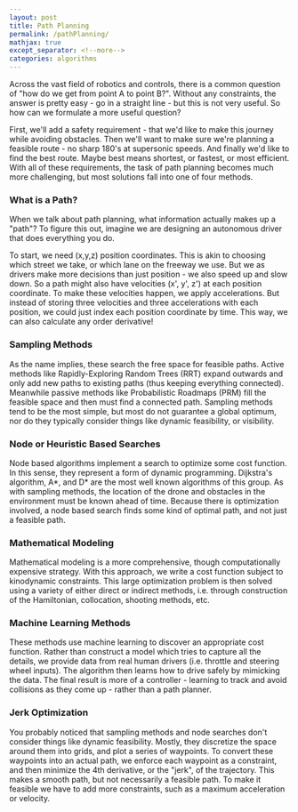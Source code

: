 ```yaml
---
layout: post
title: Path Planning
permalink: /pathPlanning/
mathjax: true
except_separator: <!--more-->
categories: algorithms
---
```


Across the vast field of robotics and controls, there is a common question of "how do we get from point A to point B?". Without any constraints, the answer is pretty easy - go in a straight line - but this is not very useful. So how can we formulate a more useful question?

<!--more-->

First, we'll add a safety requirement - that we'd like to make this journey while avoiding obstacles. Then we'll want to make sure we're planning a feasible route - no sharp 180's at supersonic speeds. And finally we'd like to find the best route. Maybe best means shortest, or fastest, or most efficient. With all of these requirements, the task of path planning becomes much more challenging, but most solutions fall into one of four methods. 

### What is a Path?

When we talk about path planning, what information actually makes up a "path"? To figure this out, imagine we are designing an autonomous driver that does everything you do. 

To start, we need (x,y,z) position coordinates. This is akin to choosing which street we take, or which lane on the freeway we use. But we as drivers make more decisions than just position - we also speed up and slow down. So a path might also have velocities (x', y', z') at each position coordinate. To make these velocities happen, we apply accelerations. But instead of storing three velocities and three accelerations with each position, we could just index each position coordinate by time. This way, we can also calculate any order derivative!

### Sampling Methods

As the name implies, these search the free space for feasible paths. Active methods like Rapidly-Exploring Random Trees (RRT) expand outwards and only add new paths to existing paths (thus keeping everything connected). Meanwhile passive methods like Probabilistic Roadmaps (PRM) fill the feasible space and then must find a connected path. Sampling methods tend to be the most simple, but most do not guarantee a global optimum, nor do they typically consider things like dynamic feasibility, or visibility.

### Node or Heuristic Based Searches

Node based algorithms implement a search to optimize some cost function. In this sense, they represent a form of dynamic programming. Dijkstra's algorithm, A*, and D* are the most well known algorithms of this group. As with sampling methods, the location of the drone and obstacles in the environment must be known ahead of time. Because there is optimization involved, a node based search finds some kind of optimal path, and not just a feasible path. 

### Mathematical Modeling

Mathematical modeling is a more comprehensive, though computationally expensive strategy. With this approach, we write a cost function subject to kinodynamic constraints. This large optimization problem is then solved using a variety of either direct or indirect methods, i.e. through construction of the Hamiltonian, collocation, shooting methods, etc.

### Machine Learning Methods

These methods use machine learning to discover an appropriate cost function. Rather than construct a model which tries to capture all the details, we provide data from real human drivers (i.e. throttle and steering wheel inputs). The algorithm then learns how to drive safely by mimicking the data. The final result is more of a controller - learning to track and avoid collisions as they come up - rather than a path planner. 

### Jerk Optimization 

You probably noticed that sampling methods and node searches don't consider things like dynamic feasibility. Mostly, they discretize the space around them into grids, and plot a series of waypoints. To convert these waypoints into an actual path, we enforce each waypoint as a constraint, and then minimize the 4th derivative, or the "jerk", of the trajectory. This makes a smooth path, but not necessarily a feasible path. To make it feasible we have to add more constraints, such as a maximum acceleration or velocity. 

